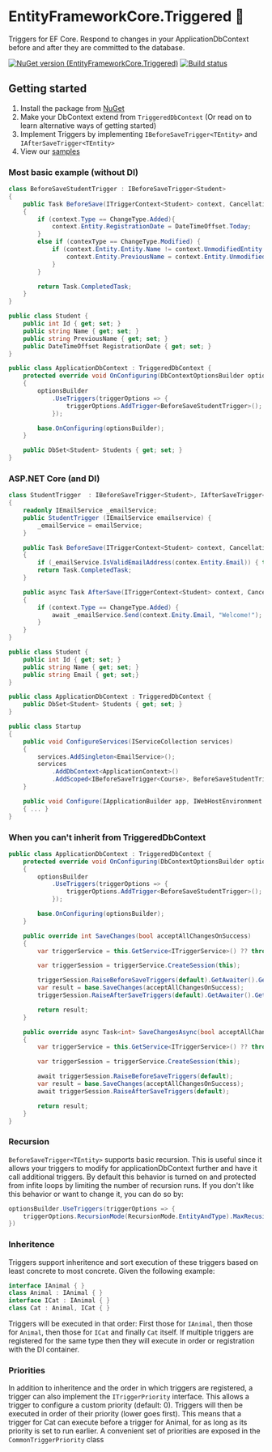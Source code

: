 # EntityFrameworkCore.Triggered 👿
Triggers for EF Core. Respond to changes in your ApplicationDbContext before and after they are committed to the database.

[![NuGet version (EntityFrameworkCore.Triggered)](https://img.shields.io/nuget/v/EntityFrameworkCore.Triggered.svg?style=flat-square)](https://www.nuget.org/packages/EntityFrameworkCore.Triggered/)
[![Build status](https://github.com/koenbeuk/EntityFrameworkCore.Triggered/workflows/.NET%20Core/badge.svg)](https://github.com/koenbeuk/EntityFrameworkCore.Triggered/actions?query=workflow%3A%22.NET+Core%22)

## Getting started
1. Install the package from [NuGet](https://www.nuget.org/packages/EntityFrameworkCore.Triggered)
2. Make your DbContext extend from `TriggeredDbContext` (Or read on to learn alternative ways of getting started)
3. Implement Triggers by implementing `IBeforeSaveTrigger<TEntity>` and `IAfterSaveTrigger<TEntity>`
4. View our [samples](https://github.com/koenbeuk/EntityFrameworkCore.Triggered/tree/master/samples)

### Most basic example (without DI)
```csharp
class BeforeSaveStudentTrigger : IBeforeSaveTrigger<Student>
{
    public Task BeforeSave(ITriggerContext<Student> context, CancellationToken cancellationToken)
    {
        if (context.Type == ChangeType.Added){
            context.Entity.RegistrationDate = DateTimeOffset.Today;
        }
        else if (contexType == ChangeType.Modified) {
            if (context.Entity.Entity.Name != context.UnmodifiedEntity.Name) {
                context.Entity.PreviousName = context.Entity.UnmodifiedEntity.Name;
            }
        }

        return Task.CompletedTask;
    }
}

public class Student {
    public int Id { get; set; }
    public string Name { get; set; }
    public string PreviousName { get; set; }
    public DateTimeOffset RegistrationDate { get; set; }
}

public class ApplicationDbContext : TriggeredDbContext {
    protected override void OnConfiguring(DbContextOptionsBuilder optionsBuilder)
    {
        optionsBuilder
            .UseTriggers(triggerOptions => {
                triggerOptions.AddTrigger<BeforeSaveStudentTrigger>();  
            });

        base.OnConfiguring(optionsBuilder);
    }

	public DbSet<Student> Students { get; set; }
}
```

### ASP.NET Core (and DI)
```csharp
class StudentTrigger  : IBeforeSaveTrigger<Student>, IAfterSaveTrigger<Student>
{
    readonly IEmailService _emailService;
    public StudentTrigger (IEmailService emailservice) {
        _emailService = emailService;
    }

    public Task BeforeSave(ITriggerContext<Student> context, CancellationToken cancellationToken)
    {
        if (_emailService.IsValidEmailAddress(contex.Entity.Email)) { throw new InvalidArgumentException("User email is invalid"); }
        return Task.CompletedTask;
    }

    public async Task AfterSave(ITriggerContext<Student> context, CancellationToken cancellationToken)
    {
        if (context.Type == ChangeType.Added) {
            await _emailService.Send(context.Enity.Email, "Welcome!");
        }
    }
}

public class Student {
    public int Id { get; set; }
    public string Name { get; set; }
    public string Email { get; set;}
}

public class ApplicationDbContext : TriggeredDbContext {
	public DbSet<Student> Students { get; set; }
}

public class Startup
{
    public void ConfigureServices(IServiceCollection services)
    {
        services.AddSingleton<EmailService>();
        services
            .AddDbContext<ApplicationContext>()
            .AddScoped<IBeforeSaveTrigger<Course>, BeforeSaveStudentTrigger>()
    }

    public void Configure(IApplicationBuilder app, IWebHostEnvironment env)
    { ... }
}
```

### When you can't inherit from TriggeredDbContext
```csharp
public class ApplicationDbContext : TriggeredDbContext {
    protected override void OnConfiguring(DbContextOptionsBuilder optionsBuilder)
    {
        optionsBuilder
            .UseTriggers(triggerOptions => {
                triggerOptions.AddTrigger<BeforeSaveStudentTrigger>();
            });

        base.OnConfiguring(optionsBuilder);
    }

    public override int SaveChanges(bool acceptAllChangesOnSuccess)
    {
        var triggerService = this.GetService<ITriggerService>() ?? throw new InvalidOperationException("Triggers are not configured");

        var triggerSession = triggerService.CreateSession(this);

        triggerSession.RaiseBeforeSaveTriggers(default).GetAwaiter().GetResult();
        var result = base.SaveChanges(acceptAllChangesOnSuccess);
        triggerSession.RaiseAfterSaveTriggers(default).GetAwaiter().GetResult();

        return result;
    }

    public override async Task<int> SaveChangesAsync(bool acceptAllChangesOnSuccess, CancellationToken cancellationToken = default)
    {
        var triggerService = this.GetService<ITriggerService>() ?? throw new InvalidOperationException("Triggers are not configured");

        var triggerSession = triggerService.CreateSession(this);

        await triggerSession.RaiseBeforeSaveTriggers(default);
        var result = base.SaveChanges(acceptAllChangesOnSuccess);
        await triggerSession.RaiseAfterSaveTriggers(default);

        return result;
    }
}
```



### Recursion
`BeforeSaveTrigger<TEntity>` supports basic recursion. This is useful since it allows your triggers to modify for applicationDbContext further and have it call additional triggers. By default this behavior is turned on and protected from infite loops by limiting the number of recursion runs. If you don't like this behavior or want to change it, you can do so by:
```csharp
optionsBuilder.UseTriggers(triggerOptions => {
    triggerOptions.RecursionMode(RecursionMode.EntityAndType).MaxRecusion(20)
})
```

### Inheritence
Triggers support inheritence and sort execution of these triggers based on least concrete to most concrete. Given the following example:
```csharp
interface IAnimal { }
class Animal : IAnimal { }
interface ICat : IAnimal { }
class Cat : Animal, ICat { }
```

Triggers will be executed in that order: First those for `IAnimal`, then those for `Animal`, then those for `ICat` and finally `Cat` itself. If multiple triggers are registered for the same type then they will execute in order or registration with the DI container.

### Priorities
In addition to inheritence and the order in which triggers are registered, a trigger can also implement the `ITriggerPriority` interface. This allows a trigger to configure a custom priority (default: 0). Triggers will then be executed in order of their priority (lower goes first). This means that a trigger for Cat can execute before a trigger for Animal, for as long as its priority is set to run earlier. A convenient set of priorities are exposed in the `CommonTriggerPriority` class
